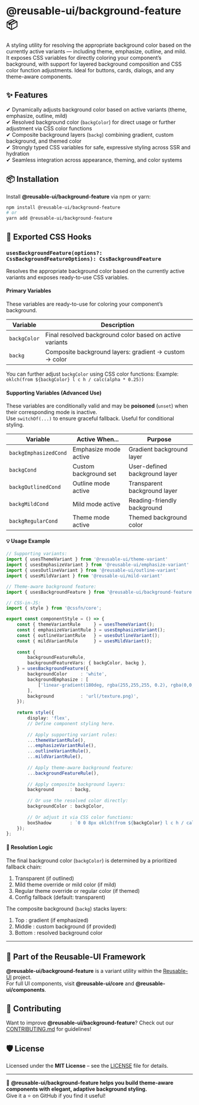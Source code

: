 # @reusable-ui/background-feature 📦  

A styling utility for resolving the appropriate background color based on the currently active variants — including theme, emphasize, outline, and mild.  
It exposes CSS variables for directly coloring your component’s background, with support for layered background composition and CSS color function adjustments.
Ideal for buttons, cards, dialogs, and any theme-aware components.

## ✨ Features
✔ Dynamically adjusts background color based on active variants (theme, emphasize, outline, mild)  
✔ Resolved background color (`backgColor`) for direct usage or further adjustment via CSS color functions  
✔ Composite background layers (`backg`) combining gradient, custom background, and themed color  
✔ Strongly typed CSS variables for safe, expressive styling across SSR and hydration  
✔ Seamless integration across appearance, theming, and color systems  

## 📦 Installation
Install **@reusable-ui/background-feature** via npm or yarn:

```sh
npm install @reusable-ui/background-feature
# or
yarn add @reusable-ui/background-feature
```

## 🧩 Exported CSS Hooks

### `usesBackgroundFeature(options?: CssBackgroundFeatureOptions): CssBackgroundFeature`

Resolves the appropriate background color based on the currently active variants and exposes ready-to-use CSS variables.

#### Primary Variables

These variables are ready-to-use for coloring your component’s background.

| Variable      | Description                                              |
|---------------|----------------------------------------------------------|
| `backgColor`  | Final resolved background color based on active variants |
| `backg`       | Composite background layers: gradient → custom → color   |

You can further adjust `backgColor` using CSS color functions:
Example: `oklch(from ${backgColor} l c h / calc(alpha * 0.25))`

#### Supporting Variables (Advanced Use)

These variables are conditionally valid and may be **poisoned** (`unset`) when their corresponding mode is inactive.  
Use `switchOf(...)` to ensure graceful fallback. Useful for conditional styling.

| Variable              | Active When...        | Purpose                       |
|-----------------------|-----------------------|-------------------------------|
| `backgEmphasizedCond` | Emphasize mode active | Gradient background layer     |
| `backgCond`           | Custom background set | User-defined background layer |
| `backgOutlinedCond`   | Outline mode active   | Transparent background layer  |
| `backgMildCond`       | Mild mode active      | Reading-friendly background   |
| `backgRegularCond`    | Theme mode active     | Themed background color       |

#### 💡 Usage Example

```ts
// Supporting variants:
import { usesThemeVariant } from '@reusable-ui/theme-variant'
import { usesEmphasizeVariant } from '@reusable-ui/emphasize-variant'
import { usesOutlineVariant } from '@reusable-ui/outline-variant'
import { usesMildVariant } from '@reusable-ui/mild-variant'

// Theme-aware background feature:
import { usesBackgroundFeature } from '@reusable-ui/background-feature';

// CSS-in-JS:
import { style } from '@cssfn/core';

export const componentStyle = () => {
    const { themeVariantRule     } = usesThemeVariant();
    const { emphasizeVariantRule } = usesEmphasizeVariant();
    const { outlineVariantRule   } = usesOutlineVariant();
    const { mildVariantRule      } = usesMildVariant();
    
    const {
        backgroundFeatureRule,
        backgroundFeatureVars: { backgColor, backg },
    } = usesBackgroundFeature({
        backgroundColor     : 'white',
        backgroundEmphasize : [
            ['linear-gradient(180deg, rgba(255,255,255, 0.2), rgba(0,0,0, 0.2))', 'border-box'],
        ],
        background          : 'url(/texture.png)',
    });
    
    return style({
        display: 'flex',
        // Define component styling here.
        
        // Apply supporting variant rules:
        ...themeVariantRule(),
        ...emphasizeVariantRule(),
        ...outlineVariantRule(),
        ...mildVariantRule(),
        
        // Apply theme-aware background feature:
        ...backgroundFeatureRule(),
        
        // Apply composite background layers:
        background      : backg,
        
        // Or use the resolved color directly:
        backgroundColor : backgColor,
        
        // Or adjust it via CSS color functions:
        boxShadow       : `0 0 8px oklch(from ${backgColor} l c h / calc(alpha * 0.25))`,
    });
};
```

#### 🧠 Resolution Logic

The final background color (`backgColor`) is determined by a prioritized fallback chain:

1. Transparent (if outlined)
2. Mild theme override or mild color (if mild)
3. Regular theme override or regular color (if themed)
4. Config fallback (default: transparent)

The composite background (`backg`) stacks layers:

1. Top    : gradient (if emphasized)
2. Middle : custom background (if provided)
3. Bottom : resolved background color

---

## 📖 Part of the Reusable-UI Framework  
**@reusable-ui/background-feature** is a variant utility within the [Reusable-UI](https://github.com/reusable-ui/reusable-ui-monorepo) project.  
For full UI components, visit **@reusable-ui/core** and **@reusable-ui/components**.

## 🤝 Contributing  
Want to improve **@reusable-ui/background-feature**? Check out our [CONTRIBUTING.md](./CONTRIBUTING.md) for guidelines!  

## 🛡️ License  
Licensed under the **MIT License** – see the [LICENSE](./LICENSE) file for details.  

---

🚀 **@reusable-ui/background-feature helps you build theme-aware components with elegant, adaptive background styling.**  
Give it a ⭐ on GitHub if you find it useful!  
